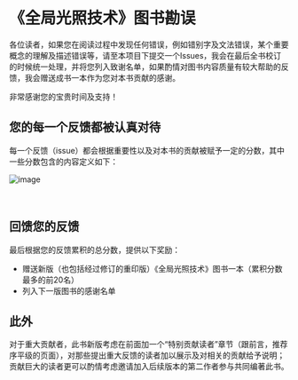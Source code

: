 # 《全局光照技术》图书勘误

各位读者，如果您在阅读过程中发现任何错误，例如错别字及文法错误，某个重要概念的理解及描述错误等，请至本项目下提交一个Issues，我会在最后全书校订的时候统一处理，并将您列入致谢名单，如果酌情对图书内容质量有较大帮助的反馈，我会赠送成书一本作为您对本书贡献的感谢。

非常感谢您的宝贵时间及支持！<br>

您的每一个反馈都被认真对待
---------------

每一个反馈（issue）都会根据重要性以及对本书的贡献被赋予一定的分数，其中一些分数包含的内容定义如下：

![image](https://github.com/thegibook/revision/blob/master/points.png)

<br>

回馈您的反馈
---------

最后根据您的反馈累积的总分数，提供以下奖励：
* 赠送新版（也包括经过修订的重印版）《全局光照技术》图书一本（累积分数最多的前20名）
* 列入下一版图书的感谢名单


此外
-----------
对于重大贡献者，此书新版考虑在前面加一个“特别贡献读者”章节（跟前言，推荐序平级的页面），对那些提出重大反馈的读者加以展示及对相关的贡献给予说明；贡献巨大的读者更可以酌情考虑邀请加入后续版本的第二作者参与共同编著此书。
